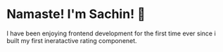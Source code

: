 # Namaste! I'm Sachin!  👋
I have been enjoying frontend development for the first time ever since i built my first ineratactive rating componenet.





